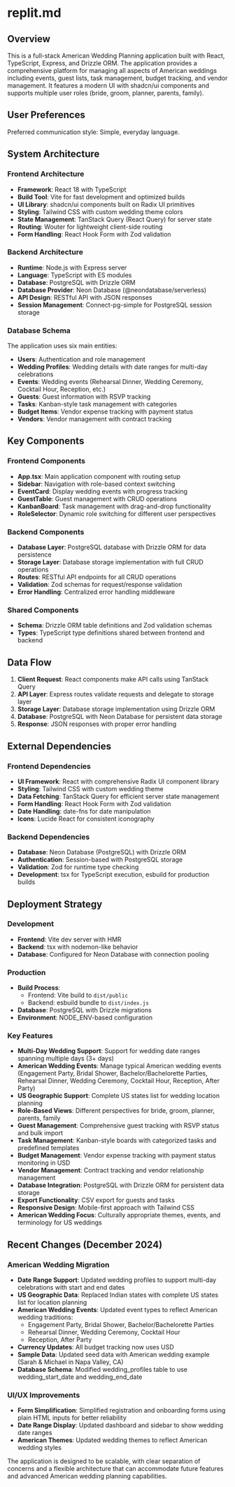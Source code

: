 # replit.md

## Overview

This is a full-stack American Wedding Planning application built with React, TypeScript, Express, and Drizzle ORM. The application provides a comprehensive platform for managing all aspects of American weddings including events, guest lists, task management, budget tracking, and vendor management. It features a modern UI with shadcn/ui components and supports multiple user roles (bride, groom, planner, parents, family).

## User Preferences

Preferred communication style: Simple, everyday language.

## System Architecture

### Frontend Architecture
- **Framework**: React 18 with TypeScript
- **Build Tool**: Vite for fast development and optimized builds
- **UI Library**: shadcn/ui components built on Radix UI primitives
- **Styling**: Tailwind CSS with custom wedding theme colors
- **State Management**: TanStack Query (React Query) for server state
- **Routing**: Wouter for lightweight client-side routing
- **Form Handling**: React Hook Form with Zod validation

### Backend Architecture
- **Runtime**: Node.js with Express server
- **Language**: TypeScript with ES modules
- **Database**: PostgreSQL with Drizzle ORM
- **Database Provider**: Neon Database (@neondatabase/serverless)
- **API Design**: RESTful API with JSON responses
- **Session Management**: Connect-pg-simple for PostgreSQL session storage

### Database Schema
The application uses six main entities:
- **Users**: Authentication and role management
- **Wedding Profiles**: Wedding details with date ranges for multi-day celebrations
- **Events**: Wedding events (Rehearsal Dinner, Wedding Ceremony, Cocktail Hour, Reception, etc.)
- **Guests**: Guest information with RSVP tracking
- **Tasks**: Kanban-style task management with categories
- **Budget Items**: Vendor expense tracking with payment status
- **Vendors**: Vendor management with contract tracking

## Key Components

### Frontend Components
- **App.tsx**: Main application component with routing setup
- **Sidebar**: Navigation with role-based context switching
- **EventCard**: Display wedding events with progress tracking
- **GuestTable**: Guest management with CRUD operations
- **KanbanBoard**: Task management with drag-and-drop functionality
- **RoleSelector**: Dynamic role switching for different user perspectives

### Backend Components
- **Database Layer**: PostgreSQL database with Drizzle ORM for data persistence
- **Storage Layer**: Database storage implementation with full CRUD operations
- **Routes**: RESTful API endpoints for all CRUD operations
- **Validation**: Zod schemas for request/response validation
- **Error Handling**: Centralized error handling middleware

### Shared Components
- **Schema**: Drizzle ORM table definitions and Zod validation schemas
- **Types**: TypeScript type definitions shared between frontend and backend

## Data Flow

1. **Client Request**: React components make API calls using TanStack Query
2. **API Layer**: Express routes validate requests and delegate to storage layer
3. **Storage Layer**: Database storage implementation using Drizzle ORM
4. **Database**: PostgreSQL with Neon Database for persistent data storage
5. **Response**: JSON responses with proper error handling

## External Dependencies

### Frontend Dependencies
- **UI Framework**: React with comprehensive Radix UI component library
- **Styling**: Tailwind CSS with custom wedding theme
- **Data Fetching**: TanStack Query for efficient server state management
- **Form Handling**: React Hook Form with Zod validation
- **Date Handling**: date-fns for date manipulation
- **Icons**: Lucide React for consistent iconography

### Backend Dependencies
- **Database**: Neon Database (PostgreSQL) with Drizzle ORM
- **Authentication**: Session-based with PostgreSQL storage
- **Validation**: Zod for runtime type checking
- **Development**: tsx for TypeScript execution, esbuild for production builds

## Deployment Strategy

### Development
- **Frontend**: Vite dev server with HMR
- **Backend**: tsx with nodemon-like behavior
- **Database**: Configured for Neon Database with connection pooling

### Production
- **Build Process**: 
  - Frontend: Vite build to `dist/public`
  - Backend: esbuild bundle to `dist/index.js`
- **Database**: PostgreSQL with Drizzle migrations
- **Environment**: NODE_ENV-based configuration

### Key Features
- **Multi-Day Wedding Support**: Support for wedding date ranges spanning multiple days (3+ days)
- **American Wedding Events**: Manage typical American wedding events (Engagement Party, Bridal Shower, Bachelor/Bachelorette Parties, Rehearsal Dinner, Wedding Ceremony, Cocktail Hour, Reception, After Party)
- **US Geographic Support**: Complete US states list for wedding location planning
- **Role-Based Views**: Different perspectives for bride, groom, planner, parents, family
- **Guest Management**: Comprehensive guest tracking with RSVP status and bulk import
- **Task Management**: Kanban-style boards with categorized tasks and predefined templates
- **Budget Management**: Vendor expense tracking with payment status monitoring in USD
- **Vendor Management**: Contract tracking and vendor relationship management
- **Database Integration**: PostgreSQL with Drizzle ORM for persistent data storage
- **Export Functionality**: CSV export for guests and tasks
- **Responsive Design**: Mobile-first approach with Tailwind CSS
- **American Wedding Focus**: Culturally appropriate themes, events, and terminology for US weddings

## Recent Changes (December 2024)

### American Wedding Migration
- **Date Range Support**: Updated wedding profiles to support multi-day celebrations with start and end dates
- **US Geographic Data**: Replaced Indian states with complete US states list for location planning
- **American Wedding Events**: Updated event types to reflect American wedding traditions:
  - Engagement Party, Bridal Shower, Bachelor/Bachelorette Parties
  - Rehearsal Dinner, Wedding Ceremony, Cocktail Hour
  - Reception, After Party
- **Currency Updates**: All budget tracking now uses USD
- **Sample Data**: Updated seed data with American wedding example (Sarah & Michael in Napa Valley, CA)
- **Database Schema**: Modified wedding_profiles table to use wedding_start_date and wedding_end_date

### UI/UX Improvements
- **Form Simplification**: Simplified registration and onboarding forms using plain HTML inputs for better reliability
- **Date Range Display**: Updated dashboard and sidebar to show wedding date ranges
- **American Themes**: Updated wedding themes to reflect American wedding styles

The application is designed to be scalable, with clear separation of concerns and a flexible architecture that can accommodate future features and advanced American wedding planning capabilities.